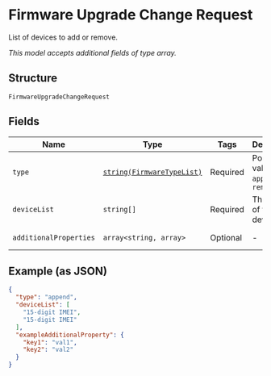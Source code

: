 
# Firmware Upgrade Change Request

List of devices to add or remove.

*This model accepts additional fields of type array.*

## Structure

`FirmwareUpgradeChangeRequest`

## Fields

| Name | Type | Tags | Description | Getter | Setter |
|  --- | --- | --- | --- | --- | --- |
| `type` | [`string(FirmwareTypeList)`](../../doc/models/firmware-type-list.md) | Required | Possible values are `append` or `remove` | getType(): string | setType(string type): void |
| `deviceList` | `string[]` | Required | The IMEIs of the devices. | getDeviceList(): array | setDeviceList(array deviceList): void |
| `additionalProperties` | `array<string, array>` | Optional | - | findAdditionalProperty(string key): array | additionalProperty(string key, array value): void |

## Example (as JSON)

```json
{
  "type": "append",
  "deviceList": [
    "15-digit IMEI",
    "15-digit IMEI"
  ],
  "exampleAdditionalProperty": {
    "key1": "val1",
    "key2": "val2"
  }
}
```

